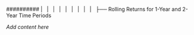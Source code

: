 ########## |   |   |   |   |   |   |   |   |   ├── Rolling Returns for 1-Year and 2-Year Time Periods

*Add content here*